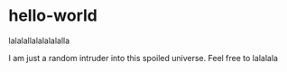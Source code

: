 # hello-world
lalalallalalalalalla

I am just a random intruder into this spoiled universe.
Feel free to lalalala
